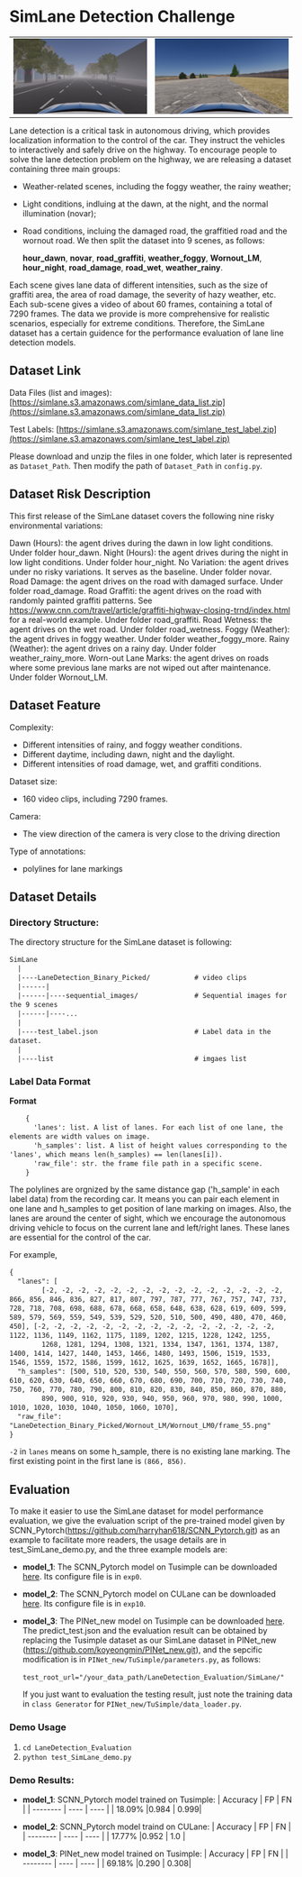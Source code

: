 # SimLane Detection Challenge


<table align="center">
<tr>
    <td align="center"><img src="./example/frame_26.png" width=450></td>
    <td align="center"><img src="./example/frame_16.png" width=450></td>
    
</tr>
  
</table>


Lane detection is a critical task in autonomous driving, which provides localization information to the control of the car. They instruct the vehicles to interactively and safely drive on the highway. To encourage people to solve the lane detection problem on the highway, we are releasing a dataset containing three main groups:  
- Weather-related scenes, including the foggy weather, the rainy weather; 
- Light conditions, indluing at the dawn, at the night, and the normal illumination (novar); 
- Road conditions, incluing the damaged road, the graffitied road and the wornout road. We then split the dataset into 9 scenes, as follows:

   **hour_dawn**,   **novar**,   **road_graffiti**,   **weather_foggy**,   **Wornout_LM**,   **hour_night**,   **road_damage**,   **road_wet**,   **weather_rainy**.

Each scene gives lane data of different intensities, such as the size of graffiti area, the area of road damage, the severity of hazy weather, etc. Each sub-scene gives a video of about 60 frames, containing a total of 7290 frames. The data we provide is more comprehensive for realistic scenarios, especially for extreme conditions. Therefore, the SimLane dataset has a certain guidence for the performance evaluation of lane line detection models. 

## Dataset Link

  Data Files (list and images): [https://simlane.s3.amazonaws.com/simlane_data_list.zip](https://simlane.s3.amazonaws.com/simlane_data_list.zip)
  
  Test Labels: [https://simlane.s3.amazonaws.com/simlane_test_label.zip](https://simlane.s3.amazonaws.com/simlane_test_label.zip)

Please download and unzip the files in one folder, which later is represented as `Dataset_Path`. Then modify the path of `Dataset_Path` in `config.py`.

## Dataset Risk Description

This first release of the SimLane dataset covers the following nine risky environmental variations:

Dawn (Hours): the agent drives during the dawn in low light conditions. Under folder hour_dawn.
Night (Hours): the agent drives during the night in low light conditions. Under folder hour_night.
No Variation: the agent drives under no risky variations. It serves as the baseline. Under folder novar.
Road Damage: the agent drives on the road with damaged surface. Under folder road_damage.
Road Graffiti: the agent drives on the road with randomly painted graffiti patterns. See https://www.cnn.com/travel/article/graffiti-highway-closing-trnd/index.html for a real-world example. Under folder road_graffiti.
Road Wetness: the agent drives on the wet road. Under folder road_wetness.
Foggy (Weather): the agent drives in foggy weather. Under folder weather_foggy_more.
Rainy (Weather): the agent drives on a rainy day. Under folder weather_rainy_more.
Worn-out Lane Marks: the agent drives on roads where some previous lane marks are not wiped out after maintenance. Under folder Wornout_LM.

## Dataset Feature
Complexity:
- Different intensities of rainy, and foggy weather conditions.
- Different daytime, including dawn, night and the daylight.
- Different intensities of road damage, wet, and graffiti conditions.

Dataset size:
- 160 video clips, including 7290 frames.

Camera:
- The view direction of the camera is very close to the driving direction

Type of annotations:
- polylines for lane markings

## Dataset Details

### Directory Structure:
The directory structure for the SimLane dataset is following:

    SimLane
      |
      |----LaneDetection_Binary_Picked/           # video clips
      |------|
      |------|----sequential_images/              # Sequential images for the 9 scenes
      |------|----...
      |
      |----test_label.json                        # Label data in the dataset. 
      |
      |----list                                   # imgaes list 


### Label Data Format

__Format__

```
    {
      'lanes': list. A list of lanes. For each list of one lane, the elements are width values on image.
      'h_samples': list. A list of height values corresponding to the 'lanes', which means len(h_samples) == len(lanes[i]).
      'raw_file': str. the frame file path in a specific scene.
    }
```


The polylines are orgnized by the same distance gap ('h_sample' in each label data) from the recording car. It means you can pair each element in one lane and h_samples to get position of lane marking on images. Also, the lanes are around the center of sight, which we encourage the autonomous driving vehicle to focus on the current lane and left/right lanes. These lanes are essential for the control of the car.

For example,
```
{
  "lanes": [
        [-2, -2, -2, -2, -2, -2, -2, -2, -2, -2, -2, -2, -2, -2, -2, 866, 856, 846, 836, 827, 817, 807, 797, 787, 777, 767, 757, 747, 737, 728, 718, 708, 698, 688, 678, 668, 658, 648, 638, 628, 619, 609, 599, 589, 579, 569, 559, 549, 539, 529, 520, 510, 500, 490, 480, 470, 460, 450], [-2, -2, -2, -2, -2, -2, -2, -2, -2, -2, -2, -2, -2, -2, -2, 1122, 1136, 1149, 1162, 1175, 1189, 1202, 1215, 1228, 1242, 1255, 
        1268, 1281, 1294, 1308, 1321, 1334, 1347, 1361, 1374, 1387, 1400, 1414, 1427, 1440, 1453, 1466, 1480, 1493, 1506, 1519, 1533, 1546, 1559, 1572, 1586, 1599, 1612, 1625, 1639, 1652, 1665, 1678]], 
  "h_samples": [500, 510, 520, 530, 540, 550, 560, 570, 580, 590, 600, 610, 620, 630, 640, 650, 660, 670, 680, 690, 700, 710, 720, 730, 740, 750, 760, 770, 780, 790, 800, 810, 820, 830, 840, 850, 860, 870, 880,
        890, 900, 910, 920, 930, 940, 950, 960, 970, 980, 990, 1000, 1010, 1020, 1030, 1040, 1050, 1060, 1070],
  "raw_file": "LaneDetection_Binary_Picked/Wornout_LM/Wornout_LM0/frame_55.png"
}
```
`-2` in `lanes` means on some h_sample, there is no existing lane marking. The first existing point in the first lane is `(866, 856)`.


## Evaluation

To make it easier to use the SimLane dataset for model performance evaluation, we give the evaluation script of the pre-trained model given by SCNN_Pytorch(https://github.com/harryhan618/SCNN_Pytorch.git) as an example to facilitate more readers, the usage details are in test_SimLane_demo.py, and the three example models are:

- **model_1**: The SCNN_Pytorch model on Tusimple can be downloaded [here](https://drive.google.com/open?id=1IwEenTekMt-t6Yr5WJUa9_kv4d_Pegd_Q). Its configure file is in `exp0`.
  
- **model_2**: The SCNN_Pytorch model on CULane can be downloaded [here](https://drive.google.com/open?id=1AZn23w8RbMh1P6lJcVcf6PcTIWJvQg9u). Its configure file is in `exp10`.
  
- **model_3**: The PINet_new model on Tusimple can be downloaded [here](https://github.com/koyeongmin/PINet_new/tree/master/TuSimple/savefile/0_tensor(0.5242)_lane_detection_network.pkl). The predict_test.json and the evaluation result can be obtained by replacing the Tusimple dataset as our SimLane dataset in PINet_new (https://github.com/koyeongmin/PINet_new.git), and the sepcific modification is in `PINet_new/TuSimple/parameters.py`, as follows:
  
   `test_root_url="/your_data_path/LaneDetection_Evaluation/SimLane/"`

   If you just want to evaluation the testing result, just note the training data in `class Generator` for `PINet_new/TuSimple/data_loader.py`.
  
        
### Demo Usage
  
  1. `cd LaneDetection_Evaluation`
  2. `python test_SimLane_demo.py`
   

### Demo Results:

- **model_1**: SCNN_Pytorch model trained on Tusimple:
   | Accuracy | FP   | FN   |
   | -------- | ---- | ---- |
   | 18.09%   |0.984 | 0.999|
    
- **model_2**: SCNN_Pytorch model traind on CULane:
   | Accuracy | FP   | FN   |
   | -------- | ---- | ---- |
   | 17.77%   |0.952 | 1.0  |
    
- **model_3**: PINet_new model trained on Tusimple:
   | Accuracy | FP   | FN   |
   | -------- | ---- | ---- |
   | 69.18%   |0.290 | 0.308|
